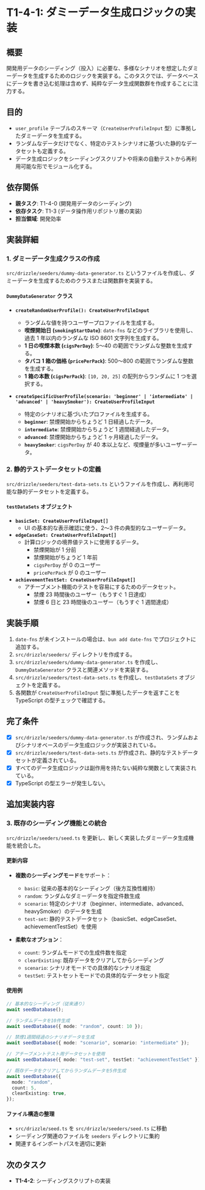 # T1-4-1: ダミーデータ生成ロジックの実装

## 概要

開発用データのシーディング（投入）に必要な、多様なシナリオを想定したダミーデータを生成するためのロジックを実装する。このタスクでは、データベースにデータを書き込む処理は含めず、純粋なデータ生成関数群を作成することに注力する。

## 目的

- `user_profile` テーブルのスキーマ（`CreateUserProfileInput` 型）に準拠したダミーデータを生成する。
- ランダムなデータだけでなく、特定のテストシナリオに基づいた静的なデータセットも定義する。
- データ生成ロジックをシーディングスクリプトや将来の自動テストから再利用可能な形でモジュール化する。

## 依存関係

- **親タスク**: T1-4-0 (開発用データのシーディング)
- **依存タスク**: T1-3 (データ操作用リポジトリ層の実装)
- **担当領域**: 開発効率

## 実装詳細

### 1. ダミーデータ生成クラスの作成

`src/drizzle/seeders/dummy-data-generator.ts` というファイルを作成し、ダミーデータを生成するためのクラスまたは関数群を実装する。

#### `DummyDataGenerator` クラス

- **`createRandomUserProfile(): CreateUserProfileInput`**

  - ランダムな値を持つユーザープロファイルを生成する。
  - **喫煙開始日 (`smokingStartDate`)**: `date-fns` などのライブラリを使用し、過去 1 年以内のランダムな ISO 8601 文字列を生成する。
  - **1 日の喫煙本数 (`cigsPerDay`)**: 5〜40 の範囲でランダムな整数を生成する。
  - **タバコ 1 箱の価格 (`pricePerPack`)**: 500〜800 の範囲でランダムな整数を生成する。
  - **1 箱の本数 (`cigsPerPack`)**: `[10, 20, 25]` の配列からランダムに 1 つを選択する。

- **`createSpecificUserProfile(scenario: 'beginner' | 'intermediate' | 'advanced' | 'heavySmoker'): CreateUserProfileInput`**
  - 特定のシナリオに基づいたプロファイルを生成する。
  - **`beginner`**: 禁煙開始からちょうど 1 日経過したデータ。
  - **`intermediate`**: 禁煙開始からちょうど 1 週間経過したデータ。
  - **`advanced`**: 禁煙開始からちょうど 1 ヶ月経過したデータ。
  - **`heavySmoker`**: `cigsPerDay` が 40 本以上など、喫煙量が多いユーザーデータ。

### 2. 静的テストデータセットの定義

`src/drizzle/seeders/test-data-sets.ts` というファイルを作成し、再利用可能な静的データセットを定義する。

#### `testDataSets` オブジェクト

- **`basicSet: CreateUserProfileInput[]`**
  - UI の基本的な表示確認に使う、2〜3 件の典型的なユーザーデータ。
- **`edgeCaseSet: CreateUserProfileInput[]`**
  - 計算ロジックの境界値テストに使用するデータ。
    - 禁煙開始が 1 分前
    - 禁煙開始がちょうど 1 年前
    - `cigsPerDay` が 0 のユーザー
    - `pricePerPack` が 0 のユーザー
- **`achievementTestSet: CreateUserProfileInput[]`**
  - アチーブメント機能のテストを容易にするためのデータセット。
    - 禁煙 23 時間後のユーザー（もうすぐ 1 日達成）
    - 禁煙 6 日と 23 時間後のユーザー（もうすぐ 1 週間達成）

## 実装手順

1. `date-fns` が未インストールの場合は、`bun add date-fns` でプロジェクトに追加する。
2. `src/drizzle/seeders/` ディレクトリを作成する。
3. `src/drizzle/seeders/dummy-data-generator.ts` を作成し、`DummyDataGenerator` クラスと関連メソッドを実装する。
4. `src/drizzle/seeders/test-data-sets.ts` を作成し、`testDataSets` オブジェクトを定義する。
5. 各関数が `CreateUserProfileInput` 型に準拠したデータを返すことを TypeScript の型チェックで確認する。

## 完了条件

- [x] `src/drizzle/seeders/dummy-data-generator.ts` が作成され、ランダムおよびシナリオベースのデータ生成ロジックが実装されている。
- [x] `src/drizzle/seeders/test-data-sets.ts` が作成され、静的なテストデータセットが定義されている。
- [x] すべてのデータ生成ロジックは副作用を持たない純粋な関数として実装されている。
- [x] TypeScript の型エラーが発生しない。

## 追加実装内容

### 3. 既存のシーディング機能との統合

`src/drizzle/seeders/seed.ts` を更新し、新しく実装したダミーデータ生成機能を統合した。

#### 更新内容

- **複数のシーディングモード**をサポート：

  - `basic`: 従来の基本的なシーディング（後方互換性維持）
  - `random`: ランダムなダミーデータを指定件数生成
  - `scenario`: 特定のシナリオ（beginner、intermediate、advanced、heavySmoker）のデータを生成
  - `test-set`: 静的テストデータセット（basicSet、edgeCaseSet、achievementTestSet）を使用

- **柔軟なオプション**：
  - `count`: ランダムモードでの生成件数を指定
  - `clearExisting`: 既存データをクリアしてからシーディング
  - `scenario`: シナリオモードでの具体的なシナリオ指定
  - `testSet`: テストセットモードでの具体的なデータセット指定

#### 使用例

```typescript
// 基本的なシーディング（従来通り）
await seedDatabase();

// ランダムデータを10件生成
await seedDatabase({ mode: "random", count: 10 });

// 禁煙1週間経過のシナリオデータを生成
await seedDatabase({ mode: "scenario", scenario: "intermediate" });

// アチーブメントテスト用データセットを使用
await seedDatabase({ mode: "test-set", testSet: "achievementTestSet" });

// 既存データをクリアしてからランダムデータを5件生成
await seedDatabase({
  mode: "random",
  count: 5,
  clearExisting: true,
});
```

#### ファイル構造の整理

- `src/drizzle/seed.ts` を `src/drizzle/seeders/seed.ts` に移動
- シーディング関連のファイルを `seeders` ディレクトリに集約
- 関連するインポートパスを適切に更新

## 次のタスク

- **T1-4-2**: シーディングスクリプトの実装
